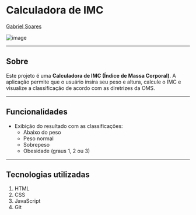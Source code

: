 # Calculadora de IMC

[Gabriel Soares](https://www.linkedin.com/in/gabriel-soares-3098782b0/)

![image](https://github.com/user-attachments/assets/b76a73ff-ddad-4eb9-b0a1-28d160b1ea4a)

---

## Sobre
Este projeto é uma **Calculadora de IMC (Índice de Massa Corporal)**. A aplicação permite que o usuário insira seu peso e altura, calcule o IMC e visualize a classificação de acordo com as diretrizes da OMS.

---

## Funcionalidades
- Exibição do resultado com as classificações:
  - Abaixo do peso
  - Peso normal
  - Sobrepeso
  - Obesidade (graus 1, 2 ou 3)
 
---

## Tecnologias utilizadas
1. HTML
2. CSS
3. JavaScript
4. Git
